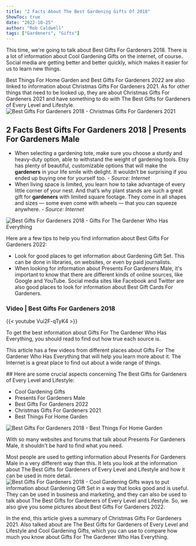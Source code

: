 ```yaml
---
title: "2 Facts About The Best Gardening Gifts Of 2018"
ShowToc: true 
date: "2022-10-25"
author: "Rob Caldwell" 
tags: ["Gardeners", "Gifts"]
---
```


	
This time, we're going to talk about Best Gifts For Gardeners 2018. There is a lot of information about Cool Gardening Gifts on the internet, of course. Social media are getting better and better quickly, which makes it easier for us to learn new things.

Best Things For Home Garden and Best Gifts For Gardeners 2022 are also linked to information about Christmas Gifts For Gardeners 2021. As for other things that need to be looked up, they are about Christmas Gifts For Gardeners 2021 and have something to do with The Best Gifts for Gardeners of Every Level and Lifestyle.
<img loading="lazy" src="https://lovelygreens.com/wp-content/uploads/gardener-gifts-650x382.jpg" onerror="this.onerror=null;this.src='https://blogger.googleusercontent.com/img/a/AVvXsEhe7F7TRXHtjiKvHb5vS7DmnxvpHiDyoYyYvm1nHB3Qp2_w3BnM6A2eq4v7FYxCC9bfZt3a9vIMtAYEKUiaDQbHMg-ViyGmRIj39MLp0bGFfgfYw1Dc9q_H-T0wiTm3l0Uq42dETrN9eC8aGJ9_IORZsxST1AcLR7np1koOfcc7tnHa4S8Mwz_xD9d0=s16000';" alt="Best Gifts For Gardeners 2018 - Christmas Gifts For Gardeners 2021" >

## 2 Facts Best Gifts For Gardeners 2018 | Presents For Gardeners Male
-   When selecting a gardening tote, make sure you choose a sturdy and heavy-duty option, able to withstand the weight of gardening tools. Etsy has plenty of beautiful, customizable options that will make the **gardeners** in your life smile with delight. It wouldn’t be surprising if you ended up buying one for yourself too. - <cite>Source: Internet</cite>
-   When living space is limited, you learn how to take advantage of every little corner of your nest. And that’s why plant stands are such a great gift for **gardeners** with limited square footage. They come in all shapes and sizes — some even come with wheels — that you can squeeze anywhere. - <cite>Source: Internet</cite>


<img loading="lazy" src="https://designermag.org/wp-content/uploads/2014/09/best-social-media-for-business1.jpg" onerror="this.onerror=null;this.src='https://blogger.googleusercontent.com/img/a/AVvXsEhe7F7TRXHtjiKvHb5vS7DmnxvpHiDyoYyYvm1nHB3Qp2_w3BnM6A2eq4v7FYxCC9bfZt3a9vIMtAYEKUiaDQbHMg-ViyGmRIj39MLp0bGFfgfYw1Dc9q_H-T0wiTm3l0Uq42dETrN9eC8aGJ9_IORZsxST1AcLR7np1koOfcc7tnHa4S8Mwz_xD9d0=s16000';" alt="Best Gifts For Gardeners 2018 - Gifts For The Gardener Who Has Everything" >

Here are a few tips to help you find information about Best Gifts For Gardeners 2022:
- Look for good places to get information about Gardening Gift Set. This can be done in libraries, on websites, or even by paid journalists.
- When looking for information about Presents For Gardeners Male, it's important to know that there are different kinds of online sources, like Google and YouTube. Social media sites like Facebook and Twitter are also good places to look for information about Best Gift Cards For Gardeners.

### Video | Best Gifts For Gardeners 2018
{{< youtube Vui2F-qTyK4 >}} 

To get the best information about Gifts For The Gardener Who Has Everything, you should read to find out how true each source is.

This article has a few videos from different places about Gifts For The Gardener Who Has Everything that will help you learn more about it. The Internet is a great place to find out about a wide range of things.
<script async="async" data-cfasync="false" src="//normallydemandedalter.com/fe63df3c5408708b15d8dc3d9b206b31/invoke.js"></script>
<div id="container-fe63df3c5408708b15d8dc3d9b206b31"></div>
## Here are some crucial aspects concerning The Best Gifts for Gardeners of Every Level and Lifestyle:

- Cool Gardening Gifts
- Presents For Gardeners Male
- Best Gifts For Gardeners 2022
- Christmas Gifts For Gardeners 2021
- Best Things For Home Garden

 <img loading="lazy" src="https://1.bp.blogspot.com/-G8n6tn0Yl5E/UqURhrvqISI/AAAAAAAAJYg/WnzDaNqCeZo/s1600/breaking_bad_christmas_by_symphonikaa-d6wfa2h.jpg" onerror="this.onerror=null;this.src='https://blogger.googleusercontent.com/img/a/AVvXsEhe7F7TRXHtjiKvHb5vS7DmnxvpHiDyoYyYvm1nHB3Qp2_w3BnM6A2eq4v7FYxCC9bfZt3a9vIMtAYEKUiaDQbHMg-ViyGmRIj39MLp0bGFfgfYw1Dc9q_H-T0wiTm3l0Uq42dETrN9eC8aGJ9_IORZsxST1AcLR7np1koOfcc7tnHa4S8Mwz_xD9d0=s16000';" alt="Best Gifts For Gardeners 2018 - Best Things For Home Garden" >

With so many websites and forums that talk about Presents For Gardeners Male, it shouldn't be hard to find what you need.

Most people are used to getting information about Presents For Gardeners Male in a very different way than this. It lets you look at the information about The Best Gifts for Gardeners of Every Level and Lifestyle and how it can be used in more detail.
<img loading="lazy" src="https://i.pinimg.com/474x/ef/af/0f/efaf0ffeaa30466af06f117763c5d345.jpg" onerror="this.onerror=null;this.src='https://blogger.googleusercontent.com/img/a/AVvXsEhe7F7TRXHtjiKvHb5vS7DmnxvpHiDyoYyYvm1nHB3Qp2_w3BnM6A2eq4v7FYxCC9bfZt3a9vIMtAYEKUiaDQbHMg-ViyGmRIj39MLp0bGFfgfYw1Dc9q_H-T0wiTm3l0Uq42dETrN9eC8aGJ9_IORZsxST1AcLR7np1koOfcc7tnHa4S8Mwz_xD9d0=s16000';" alt="Best Gifts For Gardeners 2018 - Cool Gardening Gifts" >
ways to put information about Gardening Gift Set in a way that looks good and is useful. They can be used in business and marketing, and they can also be used to talk about The Best Gifts for Gardeners of Every Level and Lifestyle. So, we also give you some pictures about Best Gifts For Gardeners 2022.

In the end, this article gives a summary of Christmas Gifts For Gardeners 2021. Also talked about are The Best Gifts for Gardeners of Every Level and Lifestyle and Cool Gardening Gifts, which you can use to compare how much you know about Gifts For The Gardener Who Has Everything.
	
	
	
	

